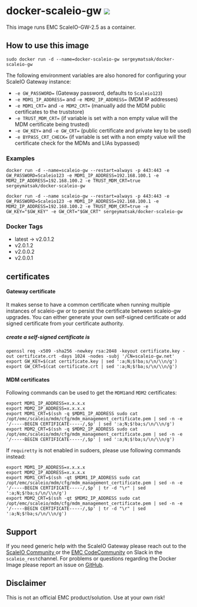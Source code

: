 # docker-scaleio-gw [![](https://images.microbadger.com/badges/image/vchrisb/scaleio-gw.svg)](https://microbadger.com/images/vchrisb/scaleio-gw "Get your own image badge on microbadger.com")

This image runs EMC ScaleIO-GW-2.5 as a container.

## How to use this image

```sudo docker run -d --name=docker-scaleio-gw sergeymatsak/docker-scaleio-gw```

The following environment variables are also honored for configuring your ScaleIO Gateway instance:
* `-e GW_PASSWORD=` (Gateway password, defaults to `Scaleio123`)
* `-e MDM1_IP_ADDRESS=` and `-e MDM2_IP_ADDRESS=` (MDM IP addresses)
* `-e MDM1_CRT=` and `-e MDM2_CRT=` (manually add the MDM public certificates to the truststore)
* `-e TRUST_MDM_CRT=` (if variable is set with a non empty value will the MDM certificate being trusted)
* `-e GW_KEY=` and `-e GW_CRT=` (public certificate and private key to be used)
* `-e BYPASS_CRT_CHECK=` (if variable is set with a non empty value will the certificate check for the MDMs and LIAs bypassed)

### Examples

```docker run -d --name=scaleio-gw --restart=always -p 443:443 -e GW_PASSWORD=Scaleio123 -e MDM1_IP_ADDRESS=192.168.100.1 -e MDM2_IP_ADDRESS=192.168.100.2 -e TRUST_MDM_CRT=true sergeymatsak/docker-scaleio-gw```

```docker run -d --name scaleio-gw --restart=always -p 443:443 -e GW_PASSWORD=Scaleio123 -e MDM1_IP_ADDRESS=192.168.100.1 -e MDM2_IP_ADDRESS=192.168.100.2 -e TRUST_MDM_CRT=true -e GW_KEY="$GW_KEY" -e GW_CRT="$GW_CRT" sergeymatsak/docker-scaleio-gw```

### Docker Tags

* latest -> v2.0.1.2
* v2.0.1.2
* v2.0.0.2
* v2.0.0.1

## certificates

#### Gateway certificate

It makes sense to have a common certificate when running multiple instances of scaleio-gw or to persist the certificate between scaleio-gw upgrades.
You can either generate your own self-signed certificate or add signed certificate from your certificate authority.
  
##### create a self-signed certificate is
```
openssl req -x509 -sha256 -newkey rsa:2048 -keyout certificate.key -out certificate.crt -days 1024 -nodes -subj '/CN=scaleio-gw.net'
export GW_KEY=$(cat certificate.key | sed ':a;N;$!ba;s/\n/\\n/g')
export GW_CRT=$(cat certificate.crt | sed ':a;N;$!ba;s/\n/\\n/g')
```

#### MDM certificates

Following commands can be used to get the `MDM1`and `MDM2` certificates:
```
export MDM1_IP_ADDRESS=x.x.x.x
export MDM2_IP_ADDRESS=x.x.x.x
export MDM1_CRT=$(ssh -q $MDM1_IP_ADDRESS sudo cat /opt/emc/scaleio/mdm/cfg/mdm_management_certificate.pem | sed -n -e '/-----BEGIN CERTIFICATE-----/,$p' | sed ':a;N;$!ba;s/\n/\\n/g')
export MDM2_CRT=$(ssh -q $MDM2_IP_ADDRESS sudo cat /opt/emc/scaleio/mdm/cfg/mdm_management_certificate.pem | sed -n -e '/-----BEGIN CERTIFICATE-----/,$p' | sed ':a;N;$!ba;s/\n/\\n/g')
```

If `requiretty` is not enabled in sudoers, please use following commands instead:
```
export MDM1_IP_ADDRESS=x.x.x.x  
export MDM2_IP_ADDRESS=x.x.x.x  
export MDM1_CRT=$(ssh -qt $MDM1_IP_ADDRESS sudo cat /opt/emc/scaleio/mdm/cfg/mdm_management_certificate.pem | sed -n -e '/-----BEGIN CERTIFICATE-----/,$p' | tr -d "\r" | sed ':a;N;$!ba;s/\n/\\n/g')
export MDM2_CRT=$(ssh -qt $MDM2_IP_ADDRESS sudo cat /opt/emc/scaleio/mdm/cfg/mdm_management_certificate.pem | sed -n -e '/-----BEGIN CERTIFICATE-----/,$p' | tr -d "\r" | sed ':a;N;$!ba;s/\n/\\n/g')
```

## Support

If you need generic help with the ScaleIO Gateway please reach out to the [ScaleIO Community ](https://community.emc.com/community/products/scaleio)  or the [EMC CodeCommunity](http://community.emccode.com/) on Slack in the `scaleio_rest`channel.
For problems or questions regarding the Docker Image please report an issue on [GitHub](https://github.com/vchrisb/docker-scaleio-gw/issues).

## Disclaimer

This is not an official EMC product/solution. Use at your own risk!
